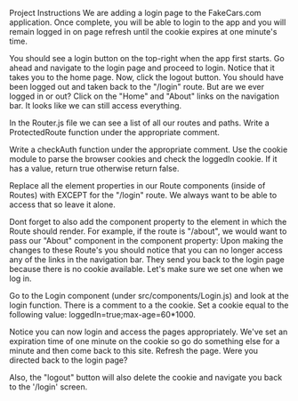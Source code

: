 Project Instructions
We are adding a login page to the FakeCars.com application. Once complete, you will be able to login to the app and you will remain logged in on page refresh until the cookie expires at one minute's time.

You should see a login button on the top-right when the app first starts. Go ahead and navigate to the login page and proceed to login. Notice that it takes you to the home page. Now, click the logout button. You should have been logged out and taken back to the "/login" route. But are we ever logged in or out? Click on the "Home" and "About" links on the navigation bar. It looks like we can still access everything.

In the Router.js file we can see a list of all our routes and paths. Write a ProtectedRoute function under the appropriate comment.

Write a checkAuth function under the appropriate comment. Use the cookie module to parse the browser cookies and check the loggedIn cookie. If it has a value, return true otherwise return false.

Replace all the element properties in our Route components (inside of Routes) with <ProtectedRoute /> EXCEPT for the "/login" route. We always want to be able to access that so leave it alone.

Dont forget to also add the component property to the <ProtectedRoute /> element in which the Route should render. For example, if the route is "/about", we would want to pass our "About" component in the component property:
<ProtectedRoute component= About/>
Upon making the changes to these Route's you should notice that you can no longer access any of the links in the navigation bar. They send you back to the login page because there is no cookie available. Let's make sure we set one when we log in.

Go to the Login component (under src/components/Login.js) and look at the login function. There is a comment to a the cookie. Set a cookie equal to the following value: loggedIn=true;max-age=60*1000.

Notice you can now login and access the pages appropriately. We've set an expiration time of one minute on the cookie so go do something else for a minute and then come back to this site. Refresh the page. Were you directed back to the login page?

Also, the "logout" button will also delete the cookie and navigate you back to the '/login' screen.